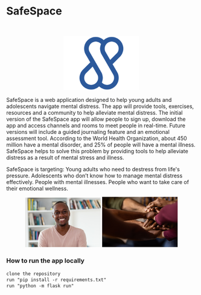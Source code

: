 # SafeSpace
<br />

<p align="center">
<img src="static/images/safe-favivon.svg" alt="SAFE SPACE logo 1" width="200"/>
</p>
SafeSpace is a web application designed to help young adults and adolescents navigate mental distress. The app will provide tools, exercises, resources and a community to help alleviate mental distress. The initial version of the SafeSpace app will allow people to sign up, download the app and access channels and rooms to meet people in real-time. Future versions will include a guided journaling feature and an emotional assessment tool.
According to the World Health Organization, about 450 million have a mental disorder, and 25% of people will have a mental illness. SafeSpace helps to solve this problem by providing tools to help alleviate distress as a result of mental stress and illness.

SafeSpace is targeting:
Young adults who need to destress from life's pressure.
Adolescents who don’t know how to manage mental distress effectively.
People with mental illnesses.
People who want to take care of their emotional wellness.
<p align="center"> 
  
<img src="static/images/dr_godfred_owusu.jpg" alt="SAFE SPACE logo 1" width="200"/>
<img src="static/images/bg-img1.jpg" alt="SAFE SPACE logo 1" width="200"/>
<p>
  
### How to run the app locally 
```
clone the repository 
run "pip install -r requirements.txt"
run "python -m flask run"
```

